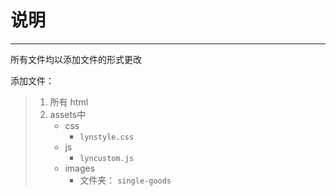 # 说明

------

所有文件均以添加文件的形式更改

添加文件：

> 1. 所有 html
> 2. assets中
>    * css
>      * `lynstyle.css`
>    * js
>      * `lyncustom.js`
>    * images
>      * 文件夹： `single-goods`

